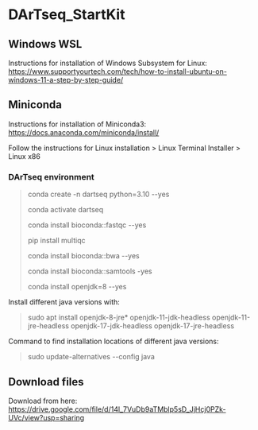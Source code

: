 # DArTseq_StartKit

## Windows WSL
Instructions for installation of Windows Subsystem for Linux:
https://www.supportyourtech.com/tech/how-to-install-ubuntu-on-windows-11-a-step-by-step-guide/

## Miniconda
Instructions for installation of Miniconda3:
https://docs.anaconda.com/miniconda/install/

Follow the instructions for Linux installation > Linux Terminal Installer > Linux x86

### DArTseq environment
> conda create -n dartseq python=3.10 --yes
> 
> conda activate dartseq
>
> conda install bioconda::fastqc --yes
>
> pip install multiqc
>
> conda install bioconda::bwa --yes
>
> conda install bioconda::samtools -yes
>
> conda install openjdk=8 --yes

Install different java versions with:
> sudo apt install openjdk-8-jre* openjdk-11-jdk-headless openjdk-11-jre-headless openjdk-17-jdk-headless openjdk-17-jre-headless

Command to find installation locations of different java versions:
> sudo update-alternatives --config java

## Download files
Download from here: https://drive.google.com/file/d/14l_7VuDb9aTMblp5sD_JjHcj0PZk-UVc/view?usp=sharing

